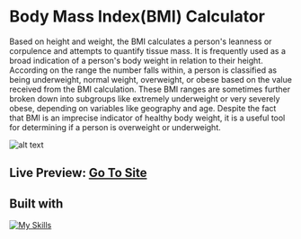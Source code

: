 # Body Mass Index(BMI) Calculator

Based on height and weight, the BMI calculates a person's leanness or corpulence and attempts to quantify tissue mass. It is frequently used as a broad indication of a person's body weight in relation to their height. According on the range the number falls within, a person is classified as being underweight, normal weight, overweight, or obese based on the value received from the BMI calculation. These BMI ranges are sometimes further broken down into subgroups like extremely underweight or very severely obese, depending on variables like geography and age. Despite the fact that BMI is an imprecise indicator of healthy body weight, it is a useful tool for determining if a person is overweight or underweight.

![alt text](https://cdn.vertex42.com/ExcelTemplates/Images/bmi-chart.gif)

## Live Preview: [Go To Site](https://calcbmi.netlify.app/)

## Built with 
[![My Skills](https://skillicons.dev/icons?i=react,html,sass,ts)](https://skillicons.dev)
